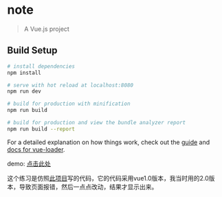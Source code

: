 # note

> A Vue.js project

## Build Setup

``` bash
# install dependencies
npm install

# serve with hot reload at localhost:8080
npm run dev

# build for production with minification
npm run build

# build for production and view the bundle analyzer report
npm run build --report
```



For a detailed explanation on how things work, check out the [guide](http://vuejs-templates.github.io/webpack/) and [docs for vue-loader](http://vuejs.github.io/vue-loader).



demo:
[点击此处](https://tiankongzhichengblank.github.io/note/index3.html "demo")


这个练习是仿照[此项目](https://github.com/youknowznm/vue-memo)写的代码，它的代码采用vue1.0版本，我当时用的2.0版本，导致页面报错，然后一点点改动，结果才显示出来。
